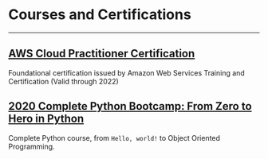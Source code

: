 # Courses and Certifications

----

## [AWS Cloud Practitioner Certification](https://www.credly.com/badges/7e6d6336-252b-4e1d-b3af-305ecab24b3e/linked_in_profile)

Foundational certification issued by Amazon Web Services Training and Certification (Valid through 2022)

## [2020 Complete Python Bootcamp: From Zero to Hero in Python](https://www.udemy.com/certificate/UC-1f90c1be-c1ac-429e-923f-f3fd87a482bb/)

Complete Python course, from `Hello, world!` to Object Oriented Programming.